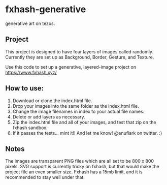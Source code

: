 # fxhash-generative
generative art on tezos.

## Project
This project is designed to have four layers of images called randomly. 
Currently they are set up as Background, Border, Gesture, and Texture. 

Use this code to set up a generative, layered-image project on https://www.fxhash.xyz/

## How to use:
1) Download or clone the index.html file. 
2) Drop your images into the same folder as the index.html file. 
3) Change the image filenames in index to your actual file names. 
4) Delete or add layers as necessary.
5) Zip the index.html file and all of your images, and test that zip on the fxhash sandbox. 
6) If it passes the tests... mint it!! And let me know! @enuflark on twitter. :)

## Notes
The images are transparent PNG files which are all set to be 800 x 800 pixels. 
SVG support is currently tricky on fxhash, but that would make the project file an even smaller size.
Fxhash has a 15mb limit, and it is recommended to stay well under that.
